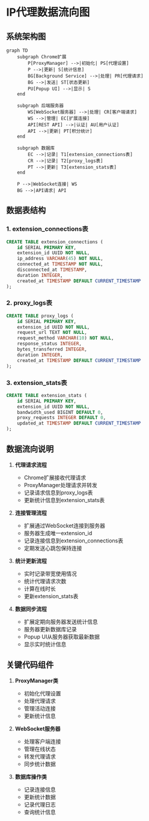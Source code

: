 # IP代理数据流向图

## 系统架构图

```mermaid
graph TD
    subgraph Chrome扩展
        P[ProxyManager] -->|初始化| PS[代理设置]
        P -->|更新| S[统计信息]
        BG[Background Service] -->|处理| PR[代理请求]
        BG -->|发送| ST[状态更新]
        PU[Popup UI] -->|显示| S
    end

    subgraph 后端服务器
        WS[WebSocket服务器] -->|处理| CR[客户端请求]
        WS -->|管理| EC[扩展连接]
        API[REST API] -->|认证| AU[用户认证]
        API -->|更新| PT[积分统计]
    end

    subgraph 数据库
        EC -->|记录| T1[extension_connections表]
        CR -->|记录| T2[proxy_logs表]
        PT -->|更新| T3[extension_stats表]
    end

    P -->|WebSocket连接| WS
    BG -->|API请求| API
```

## 数据表结构

### 1. extension_connections表
```sql
CREATE TABLE extension_connections (
    id SERIAL PRIMARY KEY,
    extension_id UUID NOT NULL,
    ip_address VARCHAR(45) NOT NULL,
    connected_at TIMESTAMP NOT NULL,
    disconnected_at TIMESTAMP,
    duration INTEGER,
    created_at TIMESTAMP DEFAULT CURRENT_TIMESTAMP
);
```

### 2. proxy_logs表
```sql
CREATE TABLE proxy_logs (
    id SERIAL PRIMARY KEY,
    extension_id UUID NOT NULL,
    request_url TEXT NOT NULL,
    request_method VARCHAR(10) NOT NULL,
    response_status INTEGER,
    bytes_transferred INTEGER,
    duration INTEGER,
    created_at TIMESTAMP DEFAULT CURRENT_TIMESTAMP
);
```

### 3. extension_stats表
```sql
CREATE TABLE extension_stats (
    id SERIAL PRIMARY KEY,
    extension_id UUID NOT NULL,
    bandwidth_used BIGINT DEFAULT 0,
    proxy_requests INTEGER DEFAULT 0,
    updated_at TIMESTAMP DEFAULT CURRENT_TIMESTAMP
);
```

## 数据流向说明

1. **代理请求流程**
   - Chrome扩展接收代理请求
   - ProxyManager处理请求并转发
   - 记录请求信息到proxy_logs表
   - 更新统计信息到extension_stats表

2. **连接管理流程**
   - 扩展通过WebSocket连接到服务器
   - 服务器生成唯一extension_id
   - 记录连接信息到extension_connections表
   - 定期发送心跳包保持连接

3. **统计更新流程**
   - 实时记录带宽使用情况
   - 统计代理请求次数
   - 计算在线时长
   - 更新extension_stats表

4. **数据同步流程**
   - 扩展定期向服务器发送统计信息
   - 服务器更新数据库记录
   - Popup UI从服务器获取最新数据
   - 显示实时统计信息

## 关键代码组件

1. **ProxyManager类**
   - 初始化代理设置
   - 处理代理请求
   - 管理活动连接
   - 更新统计信息

2. **WebSocket服务器**
   - 处理客户端连接
   - 管理在线状态
   - 转发代理请求
   - 同步统计数据

3. **数据库操作类**
   - 记录连接信息
   - 更新统计数据
   - 记录代理日志
   - 查询统计信息
